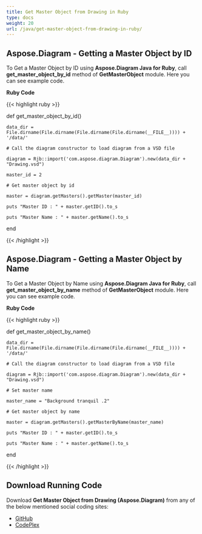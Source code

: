 ```yaml
---
title: Get Master Object from Drawing in Ruby
type: docs
weight: 20
url: /java/get-master-object-from-drawing-in-ruby/
---
```


## **Aspose.Diagram - Getting a Master Object by ID**
To Get a Master Object by ID using **Aspose.Diagram Java for Ruby**, call **get_master_object_by_id** method of **GetMasterObject** module. Here you can see example code.

**Ruby Code**

{{< highlight ruby >}}

 def get_master_object_by_id()

    data_dir = File.dirname(File.dirname(File.dirname(File.dirname(__FILE__)))) + '/data/'

    # Call the diagram constructor to load diagram from a VSD file

    diagram = Rjb::import('com.aspose.diagram.Diagram').new(data_dir + "Drawing.vsd")

    master_id = 2

    # Get master object by id

    master = diagram.getMasters().getMaster(master_id)

    puts "Master ID : " + master.getID().to_s

    puts "Master Name : " + master.getName().to_s

end

{{< /highlight >}}
## **Aspose.Diagram - Getting a Master Object by Name**
To Get a Master Object by Name using **Aspose.Diagram Java for Ruby**, call **get_master_object_by_name** method of **GetMasterObject** module. Here you can see example code.

**Ruby Code**

{{< highlight ruby >}}

 def get_master_object_by_name()

    data_dir = File.dirname(File.dirname(File.dirname(File.dirname(__FILE__)))) + '/data/'

    # Call the diagram constructor to load diagram from a VSD file

    diagram = Rjb::import('com.aspose.diagram.Diagram').new(data_dir + "Drawing.vsd")

    # Set master name

    master_name = "Background tranquil .2"

    # Get master object by name

    master = diagram.getMasters().getMasterByName(master_name)

    puts "Master ID : " + master.getID().to_s

    puts "Master Name : " + master.getName().to_s

end

{{< /highlight >}}
## **Download Running Code**
Download **Get Master Object from Drawing (Aspose.Diagram)** from any of the below mentioned social coding sites:

- [GitHub](https://github.com/asposediagram/Aspose.Diagram-for-Java/blob/master/Plugins/Aspose_Diagram_Java_for_Ruby/lib/asposediagramjava/Masters/getmasterobject.rb)
- [CodePlex](https://asposediagramjavaruby.codeplex.com/SourceControl/latest#lib/asposediagramjava/Masters/getmasterobject.rb)
